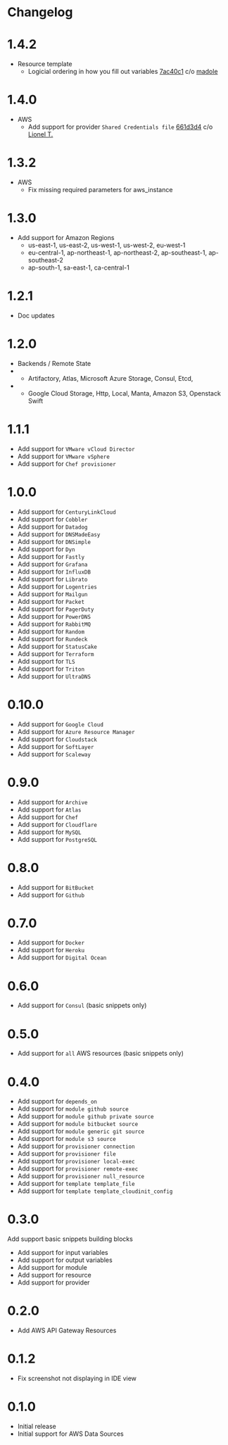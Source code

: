 # Changelog

# 1.4.2

* Resource template
  * Logicial ordering in how you fill out variables [7ac40c1](https://github.com/rixrix/vscode-terraform-snippets/commit/7ac40c14388760b731edcedb57a2554dea654dc9) c/o [madole](https://github.com/madole)

# 1.4.0

* AWS
  * Add support for provider `Shared Credentials file` [661d3d4](https://github.com/rixrix/vscode-terraform-snippets/commit/661d3d49a8b3f4737c34e96ac38b119170c21483) c/o [Lionel T.](https://github.com/lktslionel)

# 1.3.2
* AWS
  * Fix missing required parameters for aws_instance

# 1.3.0

* Add support for Amazon Regions
  * us-east-1, us-east-2, us-west-1, us-west-2, eu-west-1
  * eu-central-1, ap-northeast-1, ap-northeast-2, ap-southeast-1, ap-southeast-2
  * ap-south-1, sa-east-1, ca-central-1

# 1.2.1

* Doc updates

# 1.2.0

* Backends / Remote State
* - Artifactory, Atlas, Microsoft Azure Storage, Consul, Etcd,
* - Google Cloud Storage, Http, Local, Manta, Amazon S3, Openstack Swift

# 1.1.1

* Add support for `VMware vCloud Director`
* Add support for `VMware vSphere`
* Add support for `Chef provisioner`

# 1.0.0

* Add support for `CenturyLinkCloud`
* Add support for `Cobbler`
* Add support for `Datadog`
* Add support for `DNSMadeEasy`
* Add support for `DNSimple`
* Add support for `Dyn`
* Add support for `Fastly`
* Add support for `Grafana`
* Add support for `InfluxDB`
* Add support for `Librato`
* Add support for `Logentries`
* Add support for `Mailgun`
* Add support for `Packet`
* Add support for `PagerDuty`
* Add support for `PowerDNS`
* Add support for `RabbitMQ`
* Add support for `Random`
* Add support for `Rundeck`
* Add support for `StatusCake`
* Add support for `Terraform`
* Add support for `TLS`
* Add support for `Triton`
* Add support for `UltraDNS`

# 0.10.0

* Add support for `Google Cloud`
* Add support for `Azure Resource Manager`
* Add support for `Cloudstack`
* Add support for `SoftLayer`
* Add support for `Scaleway`

# 0.9.0

* Add support for `Archive`
* Add support for `Atlas`
* Add support for `Chef`
* Add support for `Cloudflare`
* Add support for `MySQL`
* Add support for `PostgreSQL`

# 0.8.0

* Add support for `BitBucket`
* Add support for `Github`

# 0.7.0

* Add support for `Docker`
* Add support for `Heroku`
* Add support for `Digital Ocean`

# 0.6.0

* Add support for `Consul` (basic snippets only)

# 0.5.0

* Add support for `all` AWS resources (basic snippets only)

# 0.4.0

* Add support for `depends_on`
* Add support for `module github source`
* Add support for `module github private source`
* Add support for `module bitbucket source`
* Add support for `module generic git source`
* Add support for `module s3 source`
* Add support for `provisioner connection`
* Add support for `provisioner file`
* Add support for `provisioner local-exec`
* Add support for `provisioner remote-exec`
* Add support for `provisioner null_resource`
* Add support for `template template_file`
* Add support for `template template_cloudinit_config`

# 0.3.0

Add support basic snippets building blocks

* Add support for input variables
* Add support for output variables
* Add support for module
* Add support for resource
* Add support for provider

# 0.2.0

* Add AWS API Gateway Resources

# 0.1.2

* Fix screenshot not displaying in IDE view

# 0.1.0

* Initial release
* Initial support for AWS Data Sources